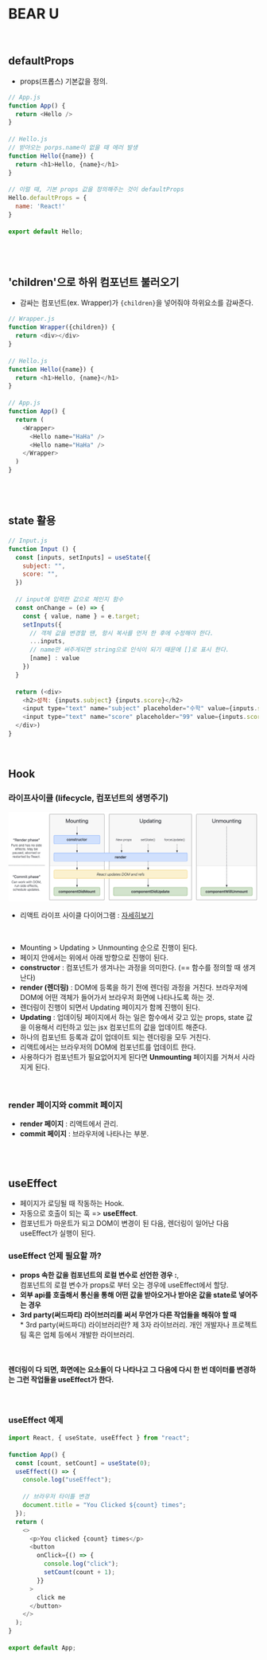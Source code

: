 # BEAR U
<br />

## defaultProps
- props(프롭스) 기본값을 정의.
```javascript
// App.js
function App() {
  return <Hello />
}

// Hello.js
// 받아오는 porps.name이 없을 때 에러 발생
function Hello({name}) {
  return <h1>Hello, {name}</h1>
}

// 이럴 때, 기본 props 값을 정의해주는 것이 defaultProps
Hello.defaultProps = {
  name: 'React!'
}

export default Hello;
```
<br />
<br />

## 'children'으로 하위 컴포넌트 불러오기
- 감싸는 컴포넌트(ex. Wrapper)가 `{children}`을 넣어줘야 하위요소를 감싸준다.
```javascript
// Wrapper.js
function Wrapper({children}) {
  return <div></div>
}

// Hello.js
function Hello({name}) {
  return <h1>Hello, {name}</h1>
}

// App.js
function App() {
  return (
    <Wrapper>
      <Hello name="HaHa" />
      <Hello name="HaHa" />
    </Wrapper>
  )
}
```
<br />
<br />

## state 활용
```javascript
// Input.js
function Input () {
  const [inputs, setInputs] = useState({
    subject: "",
    score: "",
  })

  // input에 입력한 값으로 체인지 함수
  const onChange = (e) => {
    const { value, name } = e.target;
    setInputs({
      // 객체 값을 변경할 땐, 항시 복사를 먼저 한 후에 수정해야 한다.
      ...inputs,
      // name만 써주게되면 string으로 인식이 되기 때문에 []로 표시 한다.
      [name] : value
    })
  }

  return (<div>
    <h2>성적: {inputs.subject} {inputs.score}</h2>
    <input type="text" name="subject" placeholder="수학" value={inputs.subject} onChange={onChange} />
    <input type="text" name="score" placeholder="99" value={inputs.score} onChange={onChange} />
  </div>)
}
```
<br />

## Hook
### 라이프사이클 (lifecycle, 컴포넌트의 생명주기)
![react-lifecycle-diagram](./imgs/hook-lifecycle.png)
- 리액트 라이프 사이클 다이어그램 : [자세히보기](https://projects.wojtekmaj.pl/react-lifecycle-methods-diagram/)
<br />

- Mounting > Updating > Unmounting 순으로 진행이 된다.
- 페이지 안에서는 위에서 아래 방향으로 진행이 된다.
- **constructor** : 컴포넌트가 생겨나는 과정을 의미한다. (== 함수를 정의할 때 생겨난다)
- **render (렌더링)** : DOM에 등록을 하기 전에 렌더링 과정을 거친다. 브라우저에 DOM에 어떤 객체가 들어가서 브라우저 화면에 나타나도록 하는 것.
- 렌더링이 진행이 되면서 Updating 페이지가 함께 진행이 된다. 
- **Updating** : 업데이팅 페이지에서 하는 일은 함수에서 갖고 있는 props, state 값을 이용해서 리턴하고 있는 jsx 컴포넌트의 값을 업데이트 해준다.
- 하나의 컴포넌트 등록과 값이 업데이트 되는 렌더링을 모두 거친다.
- 리액트에서는 브라우저의 DOM에 컴포넌트를 업데이트 한다.
- 사용하다가 컴포넌트가 필요없어지게 된다면 **Unmounting** 페이지를 거쳐서 사라지게 된다.
<br />

### render 페이지와 commit 페이지
- **render 페이지** : 리액트에서 관리.
- **commit 페이지** : 브라우저에 나타나는 부분.
<br />
<br />


## useEffect
- 페이지가 로딩될 때 작동하는 Hook.
- 자동으로 호출이 되는 훅 => **useEffect**.
- 컴포넌트가 마운트가 되고 DOM이 변경이 된 다음, 렌더링이 일어난 다음 useEffect가 실행이 된다.

### useEffect 언제 필요할 까?
- **props 속한 값을 컴포넌트의 로컬 변수로 선언한 경우 :**,<br />컴포넌트의 로컬 변수가 props로 부터 오는 경우에 useEffect에서 할당.
- **외부 api를 호출해서 통신을 통해 어떤 값을 받아오거나 받아온 값을 state로 넣어주는 경우**
- **3rd party(써드파티) 라이브러리를 써서 무언가 다른 작업들을 해줘야 할 때**<br />* 3rd party(써드파디) 라이브러리란? 제 3자 라이브러리. 개인 개발자나 프로젝트 팀 혹은 업체 등에서 개발한 라이브러리.
<br />

#### 렌더링이 다 되면, 화면에는 요소들이 다 나타나고 그 다음에 다시 한 번 데이터를 변경하는 그런 작업들을 useEffect가 한다.
<br />

### useEffect 예제
```javascript
import React, { useState, useEffect } from "react";

function App() {
  const [count, setCount] = useState(0);
  useEffect(() => {
    console.log("useEffect");

    // 브라우저 타이틀 변경
    document.title = "You Clicked ${count} times";
  });
  return (
    <>
      <p>You clicked {count} times</p>
      <button
        onClick={() => {
          console.log("click");
          setCount(count + 1);
        }}
      >
        click me
      </button>
    </>
  );
}

export default App;
```
<br />
<br />

